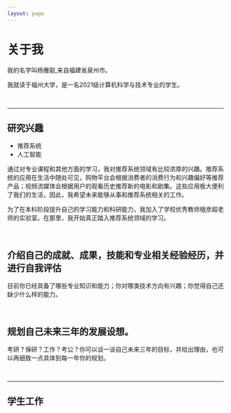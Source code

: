 ```yaml
---
layout: page
---
```


# 关于我

我的名字叫杨雅聪,来自福建省泉州市。

我就读于福州大学，是一名2021级计算机科学与技术专业的学生。

<br>

------

## 研究兴趣

- 推荐系统
- 人工智能

通过对专业课程和其他方面的学习，我对推荐系统领域有比较浓厚的兴趣。推荐系统的应用在生活中随处可见，购物平台会根据消费者的消费行为和兴趣偏好等推荐产品；视频流媒体会根据用户的观看历史推荐新的电影和剧集。这些应用极大便利了我们的生活，因此，我希望未来能够从事和推荐系统相关的工作。

为了在本科阶段提升自己的学习能力和科研能力，我加入了学校优秀教师檀彦超老师的实验室。在那里，我开始真正踏入推荐系统领域的学习。

<br>

## 介绍自己的成就、成果，技能和专业相关经验经历，并进行自我评估

目前你已经具备了哪些专业知识和能力；你对哪类技术方向有兴趣；你觉得自己还缺少什么样的能力。

<br>

## 规划自己未来三年的发展设想。

考研？保研？工作？考公？你可以谈一谈自己未来三年的目标，并给出理由，也可以再细致一点具体到每一年你的规划。

<br>

------

## 学生工作

